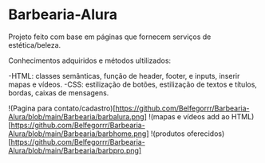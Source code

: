 # Barbearia-Alura

Projeto feito com base em páginas que fornecem serviços de estética/beleza.

Conhecimentos adquiridos e métodos ultilizados:

-HTML: classes semânticas, função de header, footer, e inputs, inserir mapas e vídeos.
-CSS: estilização de botões, estilização de textos e títulos, bordas, caixas de mensagens.

!(Pagina para contato/cadastro)[https://github.com/Belfegorrr/Barbearia-Alura/blob/main/Barbearia/barbalura.png]
!(mapas e vídeos add ao HTML)[https://github.com/Belfegorrr/Barbearia-Alura/blob/main/Barbearia/barbhome.png]
!(produtos oferecidos)[https://github.com/Belfegorrr/Barbearia-Alura/blob/main/Barbearia/barbpro.png]

